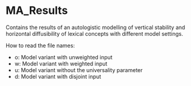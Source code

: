 # MA_Results

Contains the results of an autologistic modelling of vertical stability and horizontal diffusibility of lexical concepts with different model settings. 

How to read the file names:
 + o: Model variant with unweighted input
 + w: Model variant with weighted input
 + u: Model variant without the universality parameter
 + d: Model variant with disjoint input
